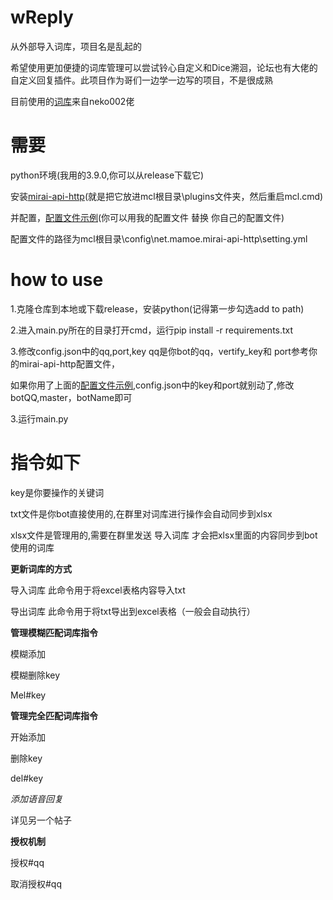 # wReply
从外部导入词库，项目名是乱起的

希望使用更加便捷的词库管理可以尝试铃心自定义和Dice溯洄，论坛也有大佬的自定义回复插件。此项目作为哥们一边学一边写的项目，不是很成熟

  目前使用的[词库](https://mirai.mamoe.net/topic/1829/%E5%BC%BA%E5%A4%A7%E7%9A%84%E4%BA%8C%E6%AC%A1%E5%85%83%E8%81%8A%E5%A4%A9%E6%9C%BA%E5%99%A8%E4%BA%BA%E8%AF%8D%E5%BA%932w-%E8%AF%8D%E6%9D%A1-%E4%B8%8D%E5%AE%9A%E6%9C%9F%E6%9B%B4%E6%96%B0)来自neko002佬
  
# 需要
  python环境(我用的3.9.0,你可以从release下载它)
  
  安装[mirai-api-http](https://github.com/project-mirai/mirai-api-http)(就是把它放进mcl根目录\plugins文件夹，然后重启mcl.cmd)
  
  并配置，[配置文件示例](https://github.com/avilliai/wReply/blob/master/setting.yml)(你可以用我的配置文件 替换 你自己的配置文件)
  
  配置文件的路径为mcl根目录\config\net.mamoe.mirai-api-http\setting.yml
  

# how to use
  1.克隆仓库到本地或下载release，安装python(记得第一步勾选add to path)
  
  2.进入main.py所在的目录打开cmd，运行pip install -r requirements.txt
  
  3.修改config.json中的qq,port,key qq是你bot的qq，vertify_key和 port参考你的mirai-api-http配置文件，
  
  如果你用了上面的[配置文件示例](https://github.com/avilliai/wReply/blob/master/setting.yml),config.json中的key和port就别动了,修改botQQ,master，botName即可
  
  3.运行main.py
  
# 指令如下

  key是你要操作的关键词
  
  txt文件是你bot直接使用的,在群里对词库进行操作会自动同步到xlsx
  
  xlsx文件是管理用的,需要在群里发送 导入词库 才会把xlsx里面的内容同步到bot使用的词库
  
  **更新词库的方式**
  
  导入词库  此命令用于将excel表格内容导入txt
  
  导出词库  此命令用于将txt导出到excel表格（一般会自动执行）
  
  
  **管理模糊匹配词库指令**
  
  模糊添加
  
  模糊删除key
  
  Mel#key
  
  **管理完全匹配词库指令**
  
  开始添加
  
  删除key
  
  del#key
  
  *添加语音回复*
  
  详见另一个帖子
  
  **授权机制**
  
  授权#qq
  
  取消授权#qq
